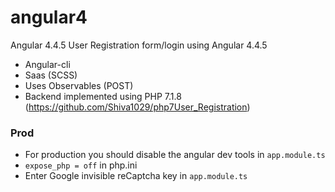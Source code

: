 # angular4
Angular 4.4.5
User Registration form/login using Angular 4.4.5
  - Angular-cli
  - Saas (SCSS)
  - Uses Observables (POST)
  - Backend implemented using PHP 7.1.8 (https://github.com/Shiva1029/php7User_Registration)
  
  ### Prod
  - For production you should disable the angular dev tools in `app.module.ts`
  - `expose_php = off` in php.ini
  - Enter Google invisible reCaptcha key in `app.module.ts`
